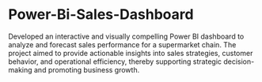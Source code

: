 # Power-Bi-Sales-Dashboard
Developed an interactive and visually compelling Power BI dashboard to analyze and forecast sales performance for a supermarket chain. The project aimed to provide actionable insights into sales strategies, customer behavior, and operational efficiency, thereby supporting strategic decision-making and promoting business growth.

